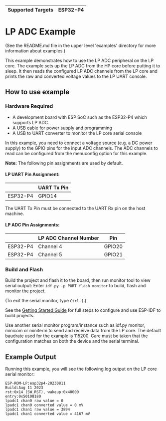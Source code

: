 | Supported Targets | ESP32-P4 |
| ----------------- | -------- |

# LP ADC Example

(See the README.md file in the upper level 'examples' directory for more information about examples.)

This example demonstrates how to use the LP ADC peripheral on the LP core. The example sets up the LP ADC from the HP core before putting it to sleep.
It then reads the configured LP ADC channels from the LP core and prints the raw and converted voltage values to the LP UART console.

## How to use example

### Hardware Required

* A development board with ESP SoC such as the ESP32-P4 which supports LP ADC.
* A USB cable for power supply and programming
* A USB to UART converter to monitor the LP core serial console

In this example, you need to connect a voltage source (e.g. a DC power supply) to the GPIO pins for the input ADC channels. The ADC channels to read can be configured from the menuconfig option for this example.

**Note:** The following pin assignments are used by default.

#### LP UART Pin Assignment:

|                         | UART Tx Pin |
| ----------------------- | ------------|
| ESP32-P4                | GPIO14      |

The UART Tx Pin must be connected to the UART Rx pin on the host machine.

#### LP ADC Pin Assignments:

|                         | LP ADC Channel Number     | Pin    |
| ----------------------- | --------------------------| ------ |
| ESP32-P4                | Channel 4                 | GPIO20 |
| ESP32-P4                | Channel 5                 | GPIO21 |

### Build and Flash

Build the project and flash it to the board, then run monitor tool to view serial output:
Enter `idf.py -p PORT flash monitor` to build, flash and monitor the project.

(To exit the serial monitor, type ``Ctrl-]``.)

See the [Getting Started Guide](https://docs.espressif.com/projects/esp-idf/en/latest/get-started/index.html) for full steps to configure and use ESP-IDF to build projects.

Use another serial monitor program/instance such as idf.py monitor, minicom or miniterm to send and receive data from the LP core.
The default baudrate used for the example is 115200. Care must be taken that the configuration matches on both the device and the serial terminal.

## Example Output

Running this example, you will see the following log output on the LP core serial monitor:

```
ESP-ROM-LP:esp32p4-20230811
Build:Aug 11 2023
rst:0x14 (SW_RST), wakeup:0x40000
entry:0x50108180
lpadc1 chan0 raw value = 0
lpadc1 chan0 converted value = 0 mV
lpadc1 chan1 raw value = 3894
lpadc1 chan1 converted value = 4167 mV
```
